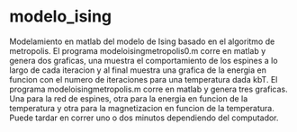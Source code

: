 # modelo_ising
Modelamiento en matlab del modelo de Ising basado en el algoritmo de metropolis.
El programa modeloisingmetropolis0.m corre en matlab y genera dos graficas, una muestra el comportamiento de los espines a lo largo de cada iteracion y al final muestra una grafica de la energia en funcion con el numero de iteraciones para una temperatura dada kbT. 
El programa modeloisingmetropolis.m corre en matlab y genera tres graficas. Una para la red de espines, otra para la energia en funcion de la temperatura y otra para la magnetizacion en funcion de la temperatura. Puede tardar en correr uno o dos minutos dependiendo del computador.  

